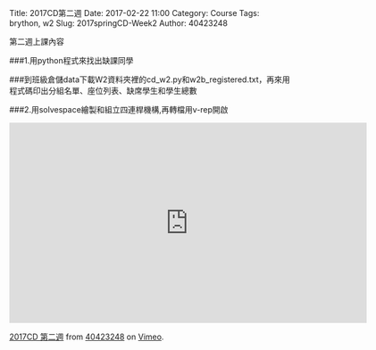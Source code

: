 Title: 2017CD第二週
Date: 2017-02-22 11:00
Category: Course
Tags: brython, w2
Slug: 2017springCD-Week2
Author: 40423248


第二週上課內容

###1.用python程式來找出缺課同學

###到班級倉儲data下載W2資料夾裡的cd_w2.py和w2b_registered.txt，再來用程式碼印出分組名單、座位列表、缺席學生和學生總數

###2.用solvespace繪製和組立四連桿機構,再轉檔用v-rep開啟


<iframe src="https://player.vimeo.com/video/209055543" width="640" height="359" frameborder="0" webkitallowfullscreen mozallowfullscreen allowfullscreen></iframe>
<p><a href="https://vimeo.com/209055543">2017CD 第二週</a> from <a href="https://vimeo.com/user46447136">40423248</a> on <a href="https://vimeo.com">Vimeo</a>.</p>